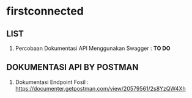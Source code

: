 # firstconnected
## LIST
1. Percobaan Dokumentasi API Menggunakan Swagger : <b> TO DO </b>

## DOKUMENTASI API BY POSTMAN
1. Dokumentasi Endpoint Fosil : https://documenter.getpostman.com/view/20579561/2s8YzQW4Xh